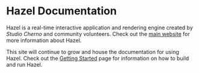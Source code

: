 # Hazel Documentation

Hazel is a real-time interactive application and rendering engine created by _Studio Cherno_ and community volunteers. Check out the [main website](https://hazelengine.com) for more information about Hazel.

This site will continue to grow and house the documentation for using Hazel. Check out the [Getting Started](GettingStarted.md) page for information on how to build and run Hazel.
